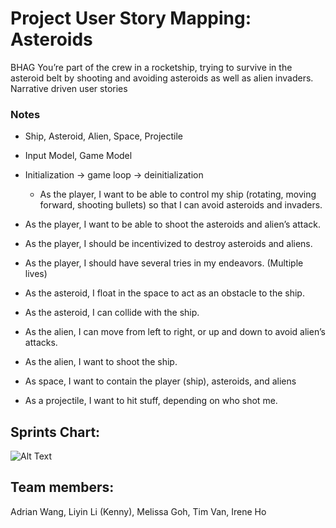 # Project User Story Mapping: Asteroids
 BHAG	You’re part of the crew in a rocketship, trying to survive in the asteroid belt by shooting and avoiding asteroids as well as alien invaders.
 Narrative driven user stories
### Notes
* Ship, Asteroid, Alien, Space, Projectile
* Input Model, Game Model
* Initialization -> game loop -> deinitialization

	* As the player, I want to be able to control my ship (rotating, moving forward, shooting bullets) so that I can avoid asteroids and invaders.
* As the player, I want to be able to shoot the asteroids and alien’s attack.
* As the player, I should be incentivized to destroy asteroids and aliens.
* As the player, I should have several tries in my endeavors. (Multiple lives)
* As the asteroid, I float in the space to act as an obstacle to the ship.
* As the asteroid, I can collide with the ship.
* As the alien, I can move from left to right, or up and down to avoid alien’s attacks.
* As the alien, I want to shoot the ship.
* As space, I want to contain the player (ship), asteroids, and aliens
* As a projectile, I want to hit stuff, depending on who shot me.

## Sprints Chart:
![Alt Text](https://github.com/ecs160ss12019/EightAM/blob/master/Screen%20Shot%202019-07-07%20at%2013.46.15.png)

## Team members:
Adrian Wang, Liyin Li (Kenny), Melissa Goh, Tim Van, Irene Ho

